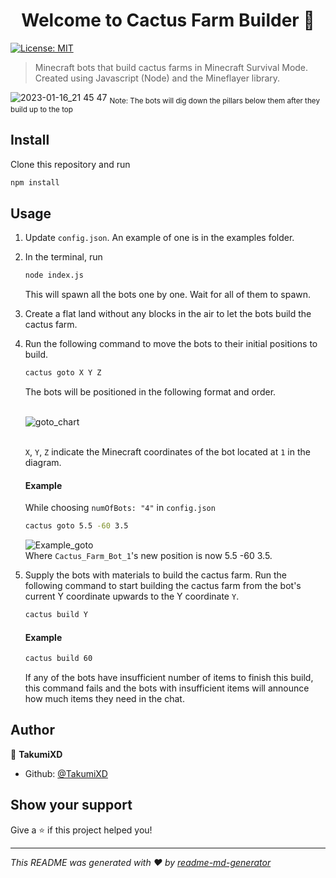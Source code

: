 <h1 align="center">Welcome to Cactus Farm Builder 👋</h1>
<p>
  <a href="#" target="_blank">
    <img alt="License: MIT" src="https://img.shields.io/badge/License-MIT-yellow.svg" />
  </a>
</p>

> Minecraft bots that build cactus farms in Minecraft Survival Mode. Created using Javascript (Node) and the Mineflayer library.

![2023-01-16_21 45 47](https://user-images.githubusercontent.com/85015271/212819798-d5fe69ed-b0fe-4390-a1db-479afbfdd041.png)
<sub>Note: The bots will dig down the pillars below them after they build up to the top</sub>

## Install

Clone this repository and run
```sh
npm install
```
## Usage

1. Update ``config.json``. An example of one is in the examples folder.  
2. In the terminal, run
    ```sh
    node index.js
    ```
    This will spawn all the bots one by one. Wait for all of them to spawn.  
3. Create a flat land without any blocks in the air to let the bots build the cactus farm. 
4. Run the following command to move the bots to their initial positions to build. 
    ```sh
    cactus goto X Y Z
    ``` 
    The bots will be positioned in the following format and order.  
    <br/>

    ![goto_chart](https://user-images.githubusercontent.com/85015271/212655537-12135e59-1108-4a9a-8d79-9c386a8d5935.PNG)  
    <br/>

    ``X``, ``Y``, ``Z`` indicate the Minecraft coordinates of the bot located at ``1`` in the diagram. 
    #### Example
    While choosing ``numOfBots: "4"`` in ``config.json`` 
    ```sh
    cactus goto 5.5 -60 3.5
    ```
    ![Example_goto](https://user-images.githubusercontent.com/85015271/212817975-c2ac2929-af80-4f0f-b6ce-b24f3e25e1ac.png)  
    Where ``Cactus_Farm_Bot_1``'s new position is now 5.5 -60 3.5.
    
5. Supply the bots with materials to build the cactus farm. Run the following command to start building the cactus farm from the bot's current Y coordinate upwards to the Y coordinate ``Y``. 
    ```sh
    cactus build Y
    ```
    #### Example
    ```sh
    cactus build 60
    ```
    If any of the bots have insufficient number of items to finish this build, this command fails and the bots with insufficient items will announce how much items they need in the chat. 

## Author

👤 **TakumiXD**

* Github: [@TakumiXD](https://github.com/TakumiXD)

## Show your support

Give a ⭐️ if this project helped you!

***
_This README was generated with ❤️ by [readme-md-generator](https://github.com/kefranabg/readme-md-generator)_
